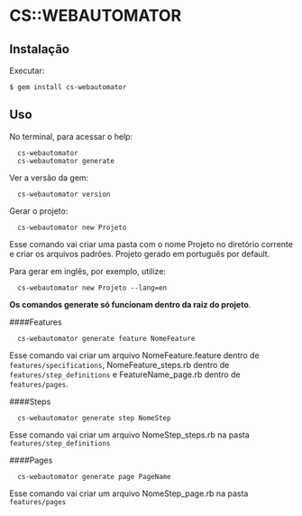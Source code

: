 # CS::WEBAUTOMATOR

## Instalação

Executar:

    $ gem install cs-webautomator

## Uso

No terminal, para acessar o help:

```
  cs-webautomator
  cs-webautomator generate
```

Ver a versão da gem:

```
  cs-webautomator version
```

Gerar o projeto:

```
  cs-webautomator new Projeto
```

Esse comando vai criar uma pasta com o nome Projeto no diretório corrente e criar os arquivos padrões. Projeto gerado em português por default.

Para gerar em inglês, por exemplo, utilize:

```
  cs-webautomator new Projeto --lang=en
```

**Os comandos generate só funcionam dentro da raiz do projeto**.

####Features

```
  cs-webautomator generate feature NomeFeature
```

Esse comando vai criar um arquivo NomeFeature.feature dentro de `features/specifications`, NomeFeature_steps.rb dentro de `features/step_definitions` e FeatureName_page.rb dentro de `features/pages`.

####Steps

```
  cs-webautomator generate step NomeStep
```
Esse comando vai criar um arquivo NomeStep_steps.rb na pasta `features/step_definitions`


####Pages

```
  cs-webautomator generate page PageName
```

Esse comando vai criar um arquivo NomeStep_page.rb na pasta `features/pages`
